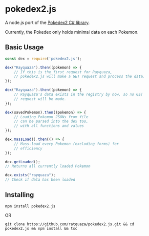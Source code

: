 # pokedex2.js
A node.js port of the [Pokedex2 C# library](https://github.com/ratquaza/Pokedex2).

Currently, the Pokedex only holds minimal data on each Pokemon. 

## Basic Usage
```js
const dex = require('pokedex2.js');

dex("Rayquaza").then((pokemon) => {
    // If this is the first request for Rayquaza, 
    // pokedex2.js will make a GET request and process the data.
}); 

dex("Rayquaza").then((pokemon) => {
    // Rayquaza's data exists in the registry by now, so no GET 
    // request will be made.
}); 

dex(savedPokemon).then((pokemon) => {
    // Loading Pokemon JSONs from file
    // can be parsed into the dex too,
    // with all functions and values
});

dex.massLoad().then(() => {
    // Mass-load every Pokemon (excluding forms) for
    // efficiency
});

dex.getLoaded();
// Returns all currently loaded Pokemon

dex.exists("rayquaza");
// Check if data has been loaded
```

## Installing
```
npm install pokedex2.js
```
OR
```
git clone https://github.com/ratquaza/pokedex2.js.git && cd pokedex2.js && npm install && tsc
```
